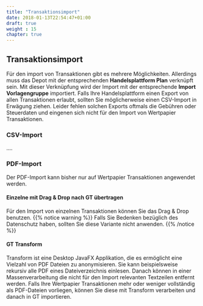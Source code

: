 ```yaml
---
title: "Transaktionsimport"
date: 2018-01-13T22:54:47+01:00
draft: true
weight : 15
chapter: true
---
```

## Transaktionsimport
Für den import von Transaktionen gibt es mehrere Möglichkeiten. Allerdings muss das Depot mit der entsprechenden **Handelsplattform Plan** verknüpft sein. Mit dieser Verknüpfung wird der Import mit der entsprechende **Import Vorlagengruppe** importiert. Falls Ihre Handelsplattform einen Export von allen Transaktionen erlaubt, sollten Sie  möglicherweise einen CSV-Import in Erwägung ziehen. Leider fehlen solchen Exports oftmals die Gebühren oder Steuerdaten und eingenen sich nicht für den Import von Wertpapier Transaktionen.
### CSV-Import
....
### PDF-Import
Der PDF-Import kann bisher nur auf Wertpapier Transaktionen angewendet werden.
#### Einzelne mit Drag & Drop nach GT übertragen
Für den Import von einzelnen Transaktionen können Sie das Drag & Drop benutzen.
{{% notice warning %}}
Falls Sie Bedenken bezüglich des Datenschutz haben, sollten Sie diese Variante nicht anwenden.
{{% /notice %}}
#### GT Transform
Transform ist eine Desktop JavaFX Applikation, die es ermöglicht eine Vielzahl von PDF Dateien zu anonymisieren. Sie kann beispielsweise rekursiv alle PDF eines Dateiverzeichnis einlesen. Danach können in einer Massenverarbeitung die nicht für den Import relevanten Textzeilen entfernt werden. Falls Ihre Wertpapier Transaktionen mehr oder weniger vollständig als PDF-Dateien vorliegen, können Sie diese mit Transform verarbeiten und danach in GT importieren.
